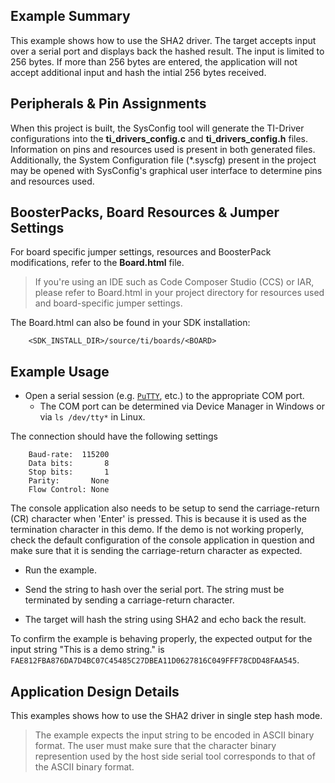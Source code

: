## Example Summary
This example shows how to use the SHA2 driver. The target accepts input over a
serial port and displays back the hashed result. The input is limited to 256
bytes. If more than 256 bytes are entered, the application will not accept
additional input and hash the intial 256 bytes received.

## Peripherals & Pin Assignments

When this project is built, the SysConfig tool will generate the TI-Driver
configurations into the __ti_drivers_config.c__ and __ti_drivers_config.h__
files. Information on pins and resources used is present in both generated
files. Additionally, the System Configuration file (\*.syscfg) present in the
project may be opened with SysConfig's graphical user interface to determine
pins and resources used.

## BoosterPacks, Board Resources & Jumper Settings

For board specific jumper settings, resources and BoosterPack modifications,
refer to the __Board.html__ file.

> If you're using an IDE such as Code Composer Studio (CCS) or IAR, please
refer to Board.html in your project directory for resources used and
board-specific jumper settings.

The Board.html can also be found in your SDK installation:

        <SDK_INSTALL_DIR>/source/ti/boards/<BOARD>

## Example Usage

* Open a serial session (e.g. [`PuTTY`](http://www.putty.org/ "PuTTY's
Homepage"), etc.) to the appropriate COM port.
    * The COM port can be determined via Device Manager in Windows or via
`ls /dev/tty*` in Linux.

The connection should have the following settings
```
    Baud-rate:  115200
    Data bits:       8
    Stop bits:       1
    Parity:       None
    Flow Control: None
```

The console application also needs to be setup to send the carriage-return (CR)
character when 'Enter' is pressed. This is because it is used as the termination
character in this demo. If the demo is not working properly, check the default
configuration of the console application in question and make sure that it is
sending the carriage-return character as expected.

* Run the example.

* Send the string to hash over the serial port. The string must be terminated by
  sending a carriage-return character.

* The target will hash the string using SHA2 and echo back the result.

To confirm the example is behaving properly, the expected output for the input
string "This is a demo string." is
`FAE812FBA876DA7D4BC07C45485C27DBEA11D0627816C049FFF78CDD48FAA545`.

## Application Design Details

This examples shows how to use the SHA2 driver in single step hash mode.

> The example expects the input string to be encoded in ASCII binary format. The
user must make sure that the character binary represention used by the host side
serial tool corresponds to that of the ASCII binary format.
